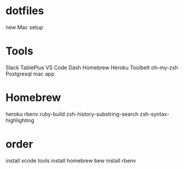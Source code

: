 # dotfiles
new Mac setup

# Tools
Slack
TablePlus
VS Code
Dash
Homebrew
Heroku Toolbelt
oh-my-zsh
Postgresql mac app

# Homebrew

heroku
rbenv
ruby-build
zsh-history-substring-search
zsh-syntax-highlighting

# order

install xcode tools
install homebrew
bew install rbenv

